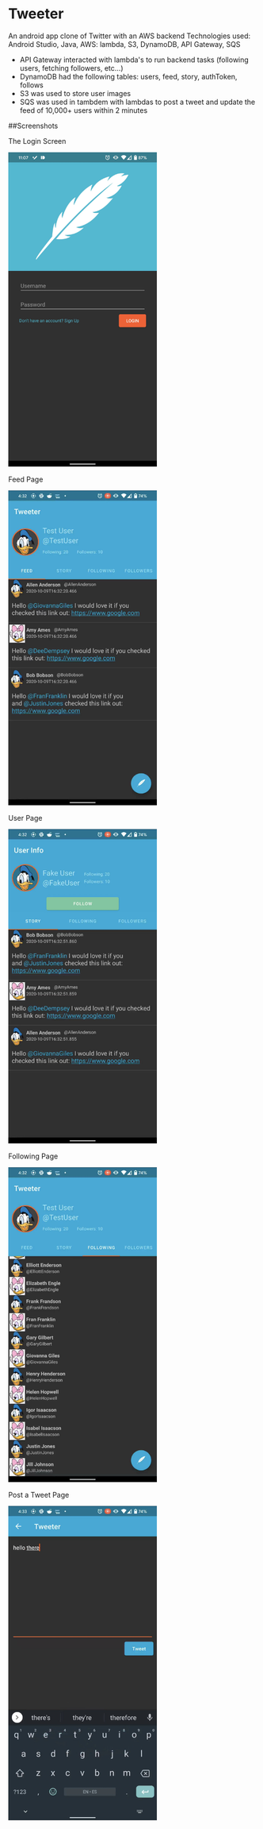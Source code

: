 # Tweeter
An android app clone of Twitter with an AWS backend
Technologies used: Android Studio, Java, AWS: lambda, S3, DynamoDB, API Gateway, SQS
 - API Gateway interacted with lambda's to run backend tasks (following users, fetching followers, etc...)
 - DynamoDB had the following tables: users, feed, story, authToken, follows
 - S3 was used to store user images
 - SQS was used in tambdem with lambdas to post a tweet and update the feed of 10,000+ users within 2 minutes
 
##Screenshots

The Login Screen

<img src="https://github.com/YoungCree/Tweeter/blob/master/TweeterLogin.jpg" width="300">

Feed Page

<img src="https://github.com/YoungCree/Tweeter/blob/master/FeedPage.jpg" width="300">

User Page

<img src="https://github.com/YoungCree/Tweeter/blob/master/UserPage.jpg" width="300">

Following Page

<img src="https://github.com/YoungCree/Tweeter/blob/master/FollowingPage.jpg" width="300">

Post a Tweet Page

<img src="https://github.com/YoungCree/Tweeter/blob/master/TweetPage.jpg" width="300">
